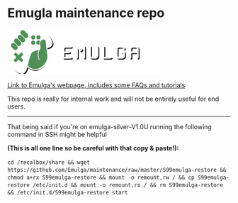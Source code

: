 # Emugla maintenance repo
![Emugla Logo](https://github.com/Emulga/maintenance/raw/master/web-logo-ds.png)

[Link to Emulga's webpage, includes some FAQs and tutorials](https://emul.ga/)

This repo is really for internal work and will not be entirely useful for end users.

------------------------------------------------------------------------------------

That being said if you're on emulga-silver-V1.0U running the following command in SSH might be helpful

**(This is all one line so be careful with that copy & paste!):**

`cd /recalbox/share && wget https://github.com/Emulga/maintenance/raw/master/S99emulga-restore && chmod a+rx S99emulga-restore && mount -o remount,rw / && cp S99emulga-restore /etc/init.d && mount -o remount,ro / && rm S99emulga-restore && /etc/init.d/S99emulga-restore start`